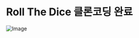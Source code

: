 # Roll The Dice 클론코딩 완료
![Image](https://github.com/user-attachments/assets/34751f3c-8cd1-4522-8c39-b648b131914f)
